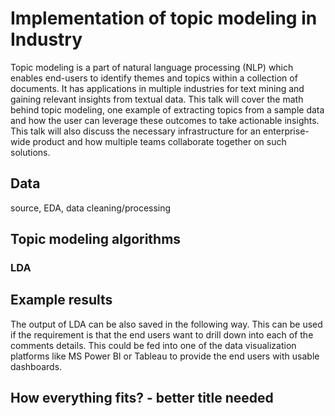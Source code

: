 # Implementation of topic modeling in Industry

Topic modeling is a part of natural language processing (NLP) which enables end-users to identify themes and topics within a collection of documents. It has applications in multiple industries for text mining and gaining relevant insights from textual data. This talk will cover the math behind topic modeling, one example of extracting topics from a sample data and how the user can leverage these outcomes to take actionable insights. This talk will also discuss the necessary infrastructure for an enterprise-wide product and how multiple teams collaborate together on such solutions.


## Data


source, EDA, data cleaning/processing

## Topic modeling algorithms

### LDA

## Example results

The output of LDA can be also saved in the following way. This can be used if 
the requirement is that the end users want to drill down into each of the comments
details. This could be fed into one of the data visualization platforms like
MS Power BI or Tableau to provide the end users with usable dashboards.

## How everything fits? - better title needed
